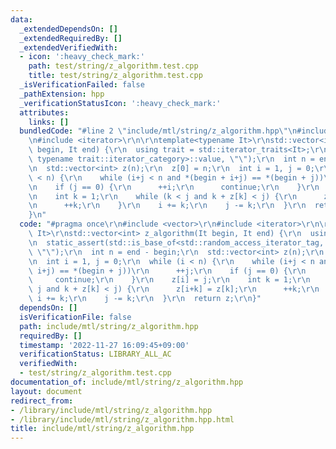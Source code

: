 ```yaml
---
data:
  _extendedDependsOn: []
  _extendedRequiredBy: []
  _extendedVerifiedWith:
  - icon: ':heavy_check_mark:'
    path: test/string/z_algorithm.test.cpp
    title: test/string/z_algorithm.test.cpp
  _isVerificationFailed: false
  _pathExtension: hpp
  _verificationStatusIcon: ':heavy_check_mark:'
  attributes:
    links: []
  bundledCode: "#line 2 \"include/mtl/string/z_algorithm.hpp\"\n#include <vector>\r\
    \n#include <iterator>\r\n\r\ntemplate<typename It>\r\nstd::vector<int> z_algorithm(It\
    \ begin, It end) {\r\n  using trait = std::iterator_traits<It>;\r\n  static_assert(std::is_base_of<std::random_access_iterator_tag,\
    \ typename trait::iterator_category>::value, \"\");\r\n  int n = end - begin;\r\
    \n  std::vector<int> z(n);\r\n  z[0] = n;\r\n  int i = 1, j = 0;\r\n  while (i\
    \ < n) {\r\n    while (i+j < n and *(begin + i+j) == *(begin + j))\r\n      ++j;\r\
    \n    if (j == 0) {\r\n      ++i;\r\n      continue;\r\n    }\r\n    z[i] = j;\r\
    \n    int k = 1;\r\n    while (k < j and k + z[k] < j) {\r\n      z[i+k] = z[k];\r\
    \n      ++k;\r\n    }\r\n    i += k;\r\n    j -= k;\r\n  }\r\n  return z;\r\n\
    }\n"
  code: "#pragma once\r\n#include <vector>\r\n#include <iterator>\r\n\r\ntemplate<typename\
    \ It>\r\nstd::vector<int> z_algorithm(It begin, It end) {\r\n  using trait = std::iterator_traits<It>;\r\
    \n  static_assert(std::is_base_of<std::random_access_iterator_tag, typename trait::iterator_category>::value,\
    \ \"\");\r\n  int n = end - begin;\r\n  std::vector<int> z(n);\r\n  z[0] = n;\r\
    \n  int i = 1, j = 0;\r\n  while (i < n) {\r\n    while (i+j < n and *(begin +\
    \ i+j) == *(begin + j))\r\n      ++j;\r\n    if (j == 0) {\r\n      ++i;\r\n \
    \     continue;\r\n    }\r\n    z[i] = j;\r\n    int k = 1;\r\n    while (k <\
    \ j and k + z[k] < j) {\r\n      z[i+k] = z[k];\r\n      ++k;\r\n    }\r\n   \
    \ i += k;\r\n    j -= k;\r\n  }\r\n  return z;\r\n}"
  dependsOn: []
  isVerificationFile: false
  path: include/mtl/string/z_algorithm.hpp
  requiredBy: []
  timestamp: '2022-11-27 16:09:45+09:00'
  verificationStatus: LIBRARY_ALL_AC
  verifiedWith:
  - test/string/z_algorithm.test.cpp
documentation_of: include/mtl/string/z_algorithm.hpp
layout: document
redirect_from:
- /library/include/mtl/string/z_algorithm.hpp
- /library/include/mtl/string/z_algorithm.hpp.html
title: include/mtl/string/z_algorithm.hpp
---
```

